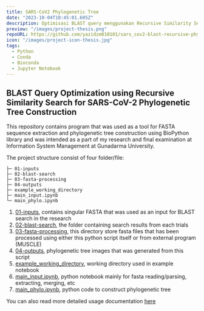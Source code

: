 ```yaml
---
title: SARS-CoV2 Phylogenetic Tree
date: "2023-10-04T10:45:01.605Z"
description: Optimisasi BLAST query menggunakan Recursive Similarity Search dalam rangka penelitian Tesis
preview: "/images/project-thesis.png"
repoURL: https://github.com/yazidzm010101/sars_cov2-blast-recursive-phylogenetic
icon: "/images/project-icon-thesis.jpg"
tags:
  - Python
  - Conda
  - Bioconda
  - Jupyter Notebook
---
```


## BLAST Query Optimization using Recursive Similarity Search for SARS-CoV-2 Phylogenetic Tree Construction

This repository contains program that was used as a tool for FASTA sequence extraction and phylogenetic tree construction using BioPython library and was intended as a part of my research and final examination at Information System Management at Gunadarma University.

The project structure consist of four folder/file:

```
├─ 01-inputs
├─ 02-blast-search
├─ 03-fasta-processing
├─ 04-outputs
├─ example_working_directory
├─ main_input.ipynb
└─ main_phylo.ipynb
```

1. [01-inputs](https://github.com/yazidzm010101/sars_cov2-blast-recursive-phylogenetic/tree/main//01-inputs/), contains singular FASTA that was used as an input for BLAST search in the research
2. [02-blast-search](https://github.com/yazidzm010101/sars_cov2-blast-recursive-phylogenetic/tree/main//02-blast-search/), the folder containing search results from each trials
3. [03-fasta-processing](https://github.com/yazidzm010101/sars_cov2-blast-recursive-phylogenetic/tree/main//03-fasta-processing/), this directory store fasta files that has been processed using either this python script itself or from external program (MUSCLE)
4. [04-outputs](https://github.com/yazidzm010101/sars_cov2-blast-recursive-phylogenetic/tree/main//04-outputs/), phylogenetic tree images that was generated from this script
5. [example_working_directory](https://github.com/yazidzm010101/sars_cov2-blast-recursive-phylogenetic/tree/main//example_working_directory/), working directory used in example notebook
6. [main_input.ipynb](https://github.com/yazidzm010101/sars_cov2-blast-recursive-phylogenetic/tree/main//main_input.ipynb), python notebook mainly for fasta reading/parsing, extracting, merging, etc
7. [main_phylo.ipynb](https://github.com/yazidzm010101/sars_cov2-blast-recursive-phylogenetic/tree/main//main_phylo.ipynb), python code to construct phylogenetic tree

You can also read more detailed usage documentation [here](https://github.com/yazidzm010101/sars_cov2-blast-recursive-phylogenetic/tree/main//manual_book/Manual_Book-SARSCoV2_BLAST_Recursive_Phylogenetic-ID.pdf)
